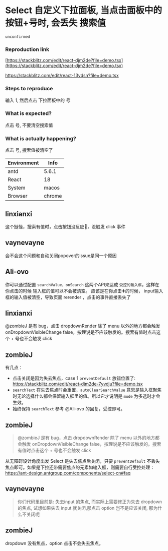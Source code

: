 # Select 自定义下拉面板, 当点击面板中的按钮+号时, 会丢失 搜索值

`unconfirmed`

### Reproduction link

[https://stackblitz.com/edit/react-djm2de?file=demo.tsx](https://stackblitz.com/edit/react-djm2de?file=demo.tsx)

https://stackblitz.com/edit/react-13vdsn?file=demo.tsx

### Steps to reproduce

输入 1, 然后点击 下拉面板中的 号

### What is expected?

点击 号, 不要清空搜索值

### What is actually happening?

点击 号, 搜索值被清空了

| Environment | Info   |
| ----------- | ------ |
| antd        | 5.6.1  |
| React       | 18     |
| System      | macos  |
| Browser     | chrome |

<!-- generated by ant-design-issue-helper. DO NOT REMOVE -->

## linxianxi

这个挺怪，搜索有值时，点击按钮没反应🤔️，没触发 click 事件

## vaynevayne

会不会这个问题和自动关闭popover的issue是同一个原因

## Ali-ovo

你可以通过配置 `searchValue，onSearch` 这两个API来达成 `受控的输入框`，这样在你点击的时候 输入框的值可以不会被清空。
应该是在你点击➕的时候， input输入框的输入值被清空，导致页面 rerender ，点击的事件直接丢失了

## linxianxi

@zombieJ 是有 bug，点击 dropdownRender 除了 menu 以外的地方都会触发 onDropdownVisibleChange false，按理说是不应该触发的。搜索有值时点击这个 + 号也不会触发 click

## zombieJ

有几点：

- 点击关闭是因为失去焦点，case 1 `preventDefault` 放错位置了: https://stackblitz.com/edit/react-djm2de-7yvdju?file=demo.tsx
- `searchText` 在失去焦点时会重置，`autoClearSearchValue` 意思是输入框聚焦时无论选择什么都会保留输入框里的值。所以它才说明是 `mode` 为多选时才会生效。
- 始终保持 `searchText` 参考 @Ali-ovo 的回复，受控即可。

## zombieJ

> @zombieJ 是有 bug，点击 dropdownRender 除了 menu 以外的地方都会触发 onDropdownVisibleChange false，按理说是不应该触发的。搜索有值时点击这个 + 号也不会触发 click

从无障碍设计角度出发 Select 是失去焦点后关闭，只要 `preventDefault` 不丢失焦点即可。如果是下拉还带需要焦点的元素如输入框，则需要自行受控处理：https://ant-design.antgroup.com/components/select-cn#faq

## vaynevayne

> 你们代码里目前是: 失去input 的焦点, 而实际上需要修正为失去 dropdown 的焦点, 试想如果失去 input 就关闭,那点击 option 岂不是应该关闭, 那为什么不关闭呢

## zombieJ

dropdown 没有焦点，option 点击不会失去焦点。
